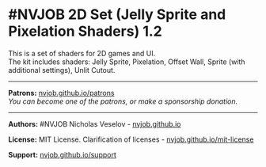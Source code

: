 # #NVJOB 2D Set (Jelly Sprite and Pixelation Shaders) 1.2

This is a set of shaders for 2D games and UI.<br>
The kit includes shaders: Jelly Sprite, Pixelation, Offset Wall, Sprite (with additional settings), Unlit Cutout.


-------------------------------------------------------------------

**Patrons:** [nvjob.github.io/patrons](https://nvjob.github.io/patrons)<br>
*You can become one of the patrons, or make a sponsorship donation.*

-------------------------------------------------------------------

**Authors:** #NVJOB Nicholas Veselov - [nvjob.github.io](https://nvjob.github.io)

**License:** MIT License. Clarification of licenses - [nvjob.github.io/mit-license](https://nvjob.github.io/mit-license)

**Support:** [nvjob.github.io/support](https://nvjob.github.io/support)
